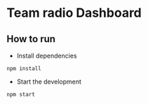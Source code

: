 # Team radio Dashboard

## How to run

* Install dependencies
```
npm install
```

* Start the development
```
npm start
```
